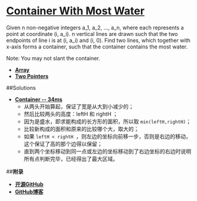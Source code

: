 # [Container With Most Water](https://leetcode.com/problems/container-with-most-water/)

Given n non-negative integers a_1, a_2, ..., a_n, where each represents a point at coordinate (i, a_i). n vertical lines are drawn such that the two endpoints of line i is at (i, a_i) and (i, 0). Find two lines, which together with x-axis forms a container, such that the container contains the most water.

Note: You may not slant the container.

- **[Array](https://leetcode.com/tag/array/)** 
- **[Two Pointers](https://leetcode.com/tag/two-pointers/)**


##Solutions

- **[Container -- 34ms](https://leetcode.com/submissions/detail/22699575/)**
    - 从两头开始算起，保证了宽是从大到小减少的；
    - 然后比较两头的高度：leftH 和 rightH ；
    - 因为是盛水，即求能构成的长方形的面积，所以取 `min(leftH,rightH)`；
    - 比较新构成的面积和原来的比较哪个大，取大的；
    - 如果 `leftH < rightH `，则左边的坐标向前移一步，否则是右边的移动，这个保证了高的那个边得以保留；
    - 直到两个坐标移动到同一点或左边的坐标移动到了右边坐标的右边时说明所有点判断完毕，已经得出了最大区域。


##**附录**
- **[开源GitHub](https://github.com/bbxytl/LeetCodesOJ/blob/master/README.md)** 
- **[GitHub博客](http://bbxytl.github.io/)**
